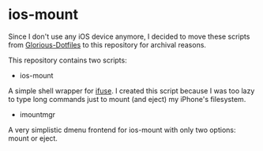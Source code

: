 # ios-mount
Since I don't use any iOS device anymore, I decided to move these scripts from [Glorious-Dotfiles](https://github.com/neo64yt/glorious-dotfiles) to this repository for archival reasons. 

This repository contains two scripts:

+ ios-mount

A simple shell wrapper for [ifuse](https://github.com/libimobiledevice/ifuse). I created this script because I was too lazy to type long commands just to mount (and eject) my iPhone's filesystem.

+ imountmgr

A very simplistic dmenu frontend for ios-mount with only two options: mount or eject.

